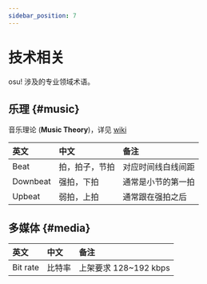 ```yaml
---
sidebar_position: 7
---
```


# 技术相关

osu! 涉及的专业领域术语。

## 乐理 {#music}

音乐理论 (**Music Theory**)，详见 [wiki](https://osu.ppy.sh/wiki/zh/Music_theory)

| 英文 | 中文 | 备注 |
| :-- | :-- | :-- |
| Beat | 拍，拍子，节拍 | 对应时间线白线间距 |
| Downbeat | 强拍，下拍 | 通常是小节的第一拍 |
| Upbeat | 弱拍，上拍 | 通常跟在强拍之后 |

## 多媒体 {#media}

| 英文 | 中文 | 备注 |
| :-- | :-- | :-- |
| Bit rate | 比特率 | 上架要求 128~192 kbps |
